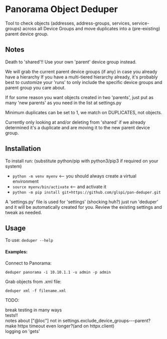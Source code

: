 Panorama Object Deduper
===========
Tool to check objects (addresses, address-groups, services, service-groups) across all Device Groups
and move duplicates into a (pre-existing) parent device group.

## Notes
Death to 'shared'!! Use your own 'parent' device group instead.

We will grab the current parent device groups (if any) in case you already have a hierarchy
If you have a multi-tiered hierarchy already, it's probably best to customize your 'runs' to
only include the specific device groups and parent group you care about. 

If for some reason you want objects 
created in two 'parents', just put as many 'new parents' as you need in the list at settings.py

Minimum duplicates can be set to 1, we match on DUPLICATES, not objects.

Currently only looking at and/or deleting from 'shared' if we already determined it's a duplicate and are moving it
to the new parent device group.

## Installation
To install run:
(substitute python/pip with python3/pip3 if required on your system)

- `python -m venv myenv` <-- you should always create a virtual environment
- `source myenv/bin/activate` <-- and activate it
- `python -m pip install git+https://github.com/glspi/pan-deduper.git`

A 'settings.py' file is used for 'settings' (shocking huh?)
just run 'deduper' and it will be automatically created for you. Review the existing
settings and tweak as needed.

## Usage
To use:
`deduper --help`

#### Examples:
Connect to Panorama:

`deduper panorama -i 10.10.1.1 -u admin -p admin`

Grab objects from .xml file:

`deduper xml -f filename.xml`

TODO:

break testing in many ways\
tests!!\
notes about ["@loc"] not in settings.exclude_device_groups---parent?\
make httpx timeout even longer?(and on httpx.client)\
logging on 'gets'